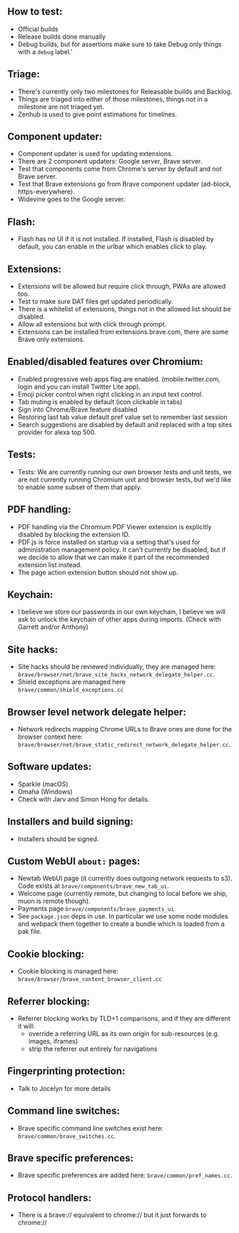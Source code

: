 ## How to test:
- Official builds
- Release builds done manually
- Debug builds, but for assertions make sure to take Debug only things with a `debug` label.'

## Triage:
- There's currently only two milestones for Releasable builds and Backlog.
- Things are triaged into either of those milestones, things not in a milestone are not triaged yet.
- Zenhub is used to give point estimations for timelines. 


## Component updater:
- Component updater is used for updating extensions.
- There are 2 component updaters: Google server, Brave server.
- Test that components come from Chrome's server by default and not Brave server.
- Test that Brave extensions go from Brave component updater (ad-block, https-everywhere).
- Widevine goes to the Google server.

## Flash:
- Flash has no UI if it is not installed.  If installed, Flash is disabled by default, you can enable in the urlbar which enables click to play.

## Extensions:
- Extensions will be allowed but require click through, PWAs are allowed too.
- Test to make sure DAT files get updated periodically.
- There is a whitelist of extensions, things not in the allowed list should be disabled.
- Allow all extensions but with click through prompt.
- Extensions can be installed from extensions.brave.com, there are some Brave only extensions.

## Enabled/disabled features over Chromium:
- Enabled progressive web apps flag are enabled. (mobile.twitter.com, login and you can install Twitter Lite app).
- Emoji picker control when right clicking in an input text control.
- Tab muting is enabled by default (icon clickable in tabs)
- Sign into Chrome/Brave feature disabled
- Restoring last tab value default pref value set to remember last session
- Search suggestions are disabled by default and replaced with a top sites provider for alexa top 500.

## Tests:
- Tests: We are currently running our own browser tests and unit tests, we are not currently running Chromium unit and browser tests, but we'd like to enable some subset of them that apply.

## PDF handling:
- PDF handling via the Chromium PDF Viewer extension is explicitly disabled by blocking the extension ID.
- PDF.js is force installed on startup via a setting that's used for administration management policy. It can't currently be disabled, but if we decide to allow that we can make it part of the recommended extension list instead.
- The page action extension button should not show up.

## Keychain:
- I believe we store our passwords in our own keychain, I believe we will ask to unlock the keychain of other apps during imports.  (Check with Garrett and/or Anthony)

## Site hacks:
- Site hacks should be reviewed individually, they are managed here: `brave/browser/net/brave_site_hacks_network_delegate_helper.cc`. 
- Shield exceptions are managed here `brave/common/shield_exceptions.cc`

## Browser level network delegate helper:
- Network redirects mapping Chrome URLs to Brave ones are done for the browser context here: `brave/browser/net/brave_static_redirect_network_delegate_helper.cc`.

## Software updates:
- Sparkle (macOS)
- Omaha (Windows)
- Check with Jarv and Simon Hong for details.

## Installers and build signing:
- Installers should be signed.

## Custom WebUI `about:` pages:
- Newtab WebUI page (it currently does outgoing network requests to s3). Code exists at `brave/components/brave_new_tab_ui`.
- Welcome page (currently remote, but changing to local before we ship, muon is remote though).
- Payments page `brave/components/brave_payments_ui`
- See `package.json` deps in use.  In particular we use some node modules and webpack them together to create a bundle which is loaded from a pak file.

## Cookie blocking:
- Cookie blocking is managed here: `brave/browser/brave_content_browser_client.cc`

## Referrer blocking:
- Referrer blocking works by TLD+1 comparisons, and if they are different it will:
  - override a referring URL as its own origin for sub-resources (e.g. images, iframes)
  - strip the referrer out entirely for navigations

## Fingerprinting protection:
- Talk to Jocelyn for more details

## Command line switches:
- Brave specific command line switches exist here: `brave/common/brave_switches.cc`.

## Brave specific preferences:
- Brave specific preferences are added here: `brave/common/pref_names.cc`.

## Protocol handlers:
- There is a brave:// equivalent to chrome:// but it just forwards to chrome://